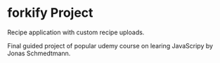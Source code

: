 # forkify Project

Recipe application with custom recipe uploads.

Final guided project of popular udemy course on learing JavaScripy by Jonas Schmedtmann.
